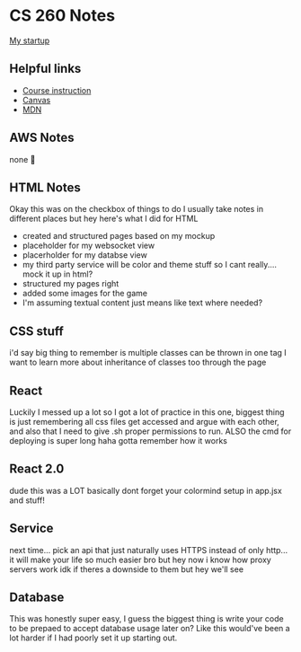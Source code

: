 # CS 260 Notes

[My startup](https://startup.rockpapersnail.click/)

## Helpful links

- [Course instruction](https://github.com/webprogramming260)
- [Canvas](https://byu.instructure.com)
- [MDN](https://developer.mozilla.org)

## AWS Notes
none :shrug:

## HTML Notes
Okay this was on the checkbox of things to do I usually take notes in different places but hey here's what I did for HTML
- created and structured pages based on my mockup
- placeholder for my websocket view
- placerholder for my databse view
- my third party service will be color and theme stuff so I cant really.... mock it up in html?
- structured my pages right
- added some images for the game
- I'm assuming textual content just means like text where needed?

## CSS stuff
i'd say big thing to remember is multiple classes can be thrown in one tag I want to learn more about inheritance of classes too through the page

## React
Luckily I messed up a lot so I got a lot of practice in this one, biggest thing is just remembering all css files get accessed and argue with each other, and also that I need to give .sh proper permissions to run. ALSO the cmd for deploying is super long haha gotta remember how it works

## React 2.0
dude this was a LOT basically dont forget your colormind setup in app.jsx and stuff!

## Service
next time... pick an api that just naturally uses HTTPS instead of only http... it will make your life so much easier bro
but hey now i know how proxy servers work idk if theres a downside to them but hey we'll see

## Database
This was honestly super easy, I guess the biggest thing is write your code to be prepaed to accept database usage later on? Like this would've been a lot harder if I had poorly set it up starting out.